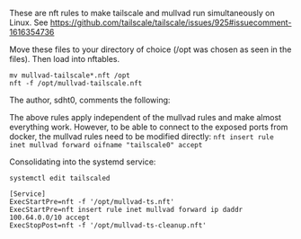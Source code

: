 These are nft rules to make tailscale and mullvad run simultaneously on Linux. See https://github.com/tailscale/tailscale/issues/925#issuecomment-1616354736

Move these files to your directory of choice (/opt was chosen as seen in the files). Then load into nftables.
```
mv mullvad-tailscale*.nft /opt
nft -f /opt/mullvad-tailscale.nft
```

The author, sdht0, comments the following:

The above rules apply independent of the mullvad rules and make almost everything work. However, to be able to connect to the exposed ports from docker, the mullvad rules need to be modified directly: `nft insert rule inet mullvad forward oifname "tailscale0" accept`

Consolidating into the systemd service:

```
systemctl edit tailscaled
```
```
[Service]
ExecStartPre=nft -f '/opt/mullvad-ts.nft'
ExecStartPre=nft insert rule inet mullvad forward ip daddr 100.64.0.0/10 accept
ExecStopPost=nft -f '/opt/mullvad-ts-cleanup.nft'
```
